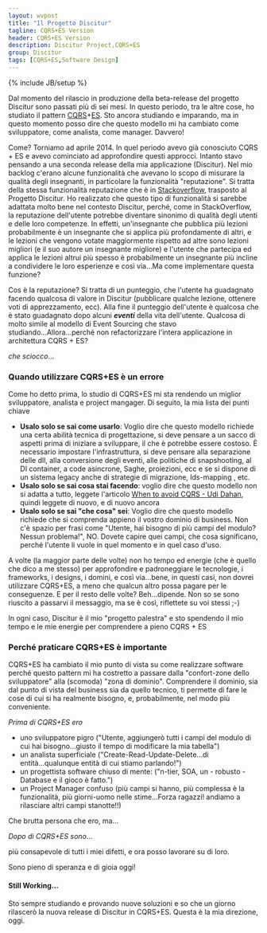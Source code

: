 ```yaml
---
layout: wvpost
title: "Il Progetto Discitur"
tagline: CQRS+ES Version
header: CQRS+ES Version
description: Discitur Project,CQRS+ES
group: Discitur
tags: [CQRS+ES,Software Design]
---
```

{% include JB/setup %}
<!-- Markup JSON-LD generato da Assistente per il markup dei dati strutturati di Google. -->
<script type="application/ld+json">
{
  "@context" : "http://schema.org",
  "@type" : "Article",
  "name" : "CQRS+ES Version",
  "author" : {
    "@type" : "Person",
    "name" : "William Verdolini"
  },
  "datePublished" : "2014-11-23",
  "articleSection" : [ "CQRS+ES", "Software Design" ],
  "url" : "http://williamverdolini.github.io/2014/11/23/discitur-CQRS/"
}
</script>

Dal momento del rilascio in produzione della beta-release del progetto Discitur sono passati più di sei mesi. In questo periodo, tra le altre cose, ho studiato il pattern <a href="http://martinfowler.com/bliki/CQRS.html" target="_blank">CQRS</a>+<a href="http://martinfowler.com/eaaDev/EventSourcing.html" target="_blank">ES</a>. Sto ancora studiando e imparando, ma in questo momento posso dire che questo modello mi ha cambiato come sviluppatore, come analista, come manager. Davvero!

Come? Torniamo ad aprile 2014. In quel periodo avevo già conosciuto CQRS + ES e avevo cominciato ad approfondire questi approcci. Intanto stavo pensando a una seconda release della mia applicazione (Discitur). Nel mio backlog c'erano alcune funzionalità che avevano lo scopo di misurare la qualità degli insegnanti, in particolare la funzionalità "reputazione". Si tratta della stessa funzionalità reputazione che è in <a href="http://stackoverflow.com/" target="_blank">Stackoverflow</a>, trasposto al Progetto Discitur. Ho realizzato che questo tipo di funzionalità si sarebbe adattata molto bene nel contesto Discitur, perché, come in StackOverflow, la reputazione dell'utente potrebbe diventare sinonimo di qualità degli utenti e delle loro competenze. In effetti, un'insegnante che pubblica più lezioni probabilmente è un insegnante che si applica più profondamente di altri, e le lezioni che vengono votate maggiormente rispetto ad altre sono lezioni migliori (e il suo autore un insegnante migliore) e l'utente che partecipa ed applica le lezioni altrui più spesso è probabilmente un insegnante più incline a condividere le loro esperienze e così via...Ma come implementare questa funzione?

Cos è la reputazione? Si tratta di un punteggio, che l'utente ha guadagnato facendo qualcosa di valore in Discitur (pubblicare qualche lezione, ottenere voti di apprezzamento, ecc). Alla fine il punteggio dell'utente è qualcosa che è stato guadagnato dopo alcuni _**eventi**_ della vita dell'utente. Qualcosa di molto simile al modello di Event Sourcing che stavo studiando...Allora...perché non refactorizzare l'intera applicazione in architettura CQRS + ES?

_che sciocco_...


### Quando utilizzare CQRS+ES è un errore

Come ho detto prima, lo studio di CQRS+ES mi sta rendendo un miglior sviluppatore, analista e project mangager. Di seguito, la mia lista dei punti chiave

- **Usalo solo se sai come usarlo**: Voglio dire che questo modello richiede una certa abilità tecnica di progettazione, si deve pensare a un sacco di aspetti prima di iniziare a sviluppare, il che è potrebbe essere costoso. È necessario impostare l'infrastruttura, si deve pensare alla separazione delle dll, alla conversione degli eventi, alle politiche di snapshooting, al DI container, a code asincrone, Saghe, proiezioni, ecc e se si dispone di un sistema legacy anche di strategie di migrazione, Ids-mapping , etc.
- **Usalo solo se sai cosa stai facendo**: voglio dire che questo modello non si adatta a tutto, leggete l'articolo <a href="http://www.udidahan.com/2011/04/22/when-to-avoid-cqrs/" target="_blank" >When to avoid CQRS - Udi Dahan</a>, quindi leggete di nuovo, e di nuovo ancora
- **Usalo solo se sai "che cosa" sei**: Voglio dire che questo modello richiede che si comprenda appieno il vostro dominio di business. Non c'è spazio per frasi come "Utente, hai bisogno di più campi del modulo? Nessun problema!", NO. Dovete capire quei campi, che cosa significano, perché l'utente li vuole in quel momento e in quel caso d'uso.

A volte (la maggior parte delle volte) non ho tempo ed energie (che è quello che dico a me stesso) per approfondire e padroneggiare le tecnologie, i frameworks, i designs, i domini, e così via...bene, in questi casi, non dovrei utilizzare CQRS+ES, a meno che qualcun altro possa pagare per le conseguenze. E per il resto delle volte? Beh...dipende. Non so se sono riuscito a passarvi il messaggio, ma se è così, riflettete su voi stessi ;-)

In ogni caso, Discitur è il mio "progetto palestra" e sto spendendo il mio tempo e le mie energie per comprendere a pieno CQRS + ES


### Perché praticare CQRS+ES è importante

CQRS+ES ha cambiato il mio punto di vista su come realizzare software perché questo pattern mi ha costretto a passare dalla "confort-zone dello sviluppatore" alla (scomoda) "zona di dominio". Comprendere il dominio, sia dal punto di vista del business sia da quello tecnico, ti permette di fare le cose di cui si ha realmente bisogno, e, probabilmente, nel modo più conveniente.

_Prima di CQRS+ES ero_

- uno sviluppatore pigro ("Utente, aggiungerò tutti i campi del modulo di cui hai bisogno...giusto il tempo di modificare la mia tabella")
- un analista superficiale ("Create-Read-Update-Delete...di entità...qualunque entità di cui stiamo parlando!")
- un progettista software chiuso di mente: ("n-tier, SOA, un - robusto - Database e il gioco è fatto.")
- un Project Manager confuso (più campi si hanno, più complessa è la funzionalità, più giorni-uomo nelle stime...Forza ragazzi! andiamo a rilasciare altri campi stanotte!!)


Che brutta persona che ero, ma...

_Dopo di CQRS+ES sono_...

più consapevole di tutti i miei difetti, e ora posso lavorare su di loro.

Sono pieno di speranza e di gioia oggi!


#### Still Working...
Sto sempre studiando e provando nuove soluzioni e so che un giorno rilascerò la nuova release di Discitur in CQRS+ES. Questa è la mia direzione, oggi.